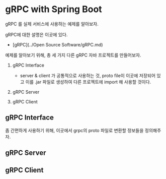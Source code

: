 # gRPC with Spring Boot

gRPC 를 실제 서비스에 사용하는 예제를 알아보자.

gRPC에 대한 설명은 이곳에 있다.

- [gRPC](../Open Source Software/gRPC.md)

예제를 알아보기 위해, 총 세 가지 다른 gRPC 자바 프로젝트를 만들어보자.

1. gRPC Interface
   
   - server & client 가 공통적으로 사용하는 것, proto file이 이곳에 저장되어 있고 이를 .jar 파일로 생성하여 다른 프로젝트에 import 해 사용할 것이다.

2. gRPC Server

3. gRPC Client

## gRPC Interface

좀 간편하게 사용하기 위해, 이곳에서 grpc의 proto 파일로 변환할 정보들을 정의해주자.

## gRPC Server

## gRPC Client
